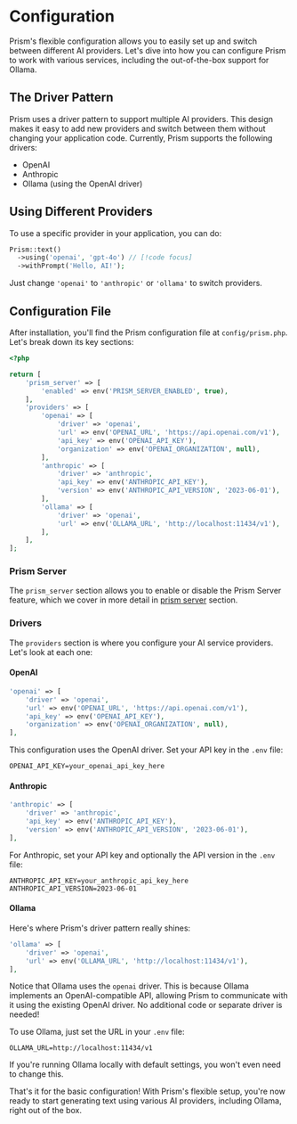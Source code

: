 # Configuration

Prism's flexible configuration allows you to easily set up and switch between different AI providers. Let's dive into how you can configure Prism to work with various services, including the out-of-the-box support for Ollama.

## The Driver Pattern

Prism uses a driver pattern to support multiple AI providers. This design makes it easy to add new providers and switch between them without changing your application code. Currently, Prism supports the following drivers:

- OpenAI
- Anthropic
- Ollama (using the OpenAI driver)

## Using Different Providers

To use a specific provider in your application, you can do:

```php
Prism::text()
  ->using('openai', 'gpt-4o') // [!code focus]
  ->withPrompt('Hello, AI!');
```

Just change `'openai'` to `'anthropic'` or `'ollama'` to switch providers.

## Configuration File

After installation, you'll find the Prism configuration file at `config/prism.php`. Let's break down its key sections:

```php
<?php

return [
    'prism_server' => [
        'enabled' => env('PRISM_SERVER_ENABLED', true),
    ],
    'providers' => [
        'openai' => [
            'driver' => 'openai',
            'url' => env('OPENAI_URL', 'https://api.openai.com/v1'),
            'api_key' => env('OPENAI_API_KEY'),
            'organization' => env('OPENAI_ORGANIZATION', null),
        ],
        'anthropic' => [
            'driver' => 'anthropic',
            'api_key' => env('ANTHROPIC_API_KEY'),
            'version' => env('ANTHROPIC_API_VERSION', '2023-06-01'),
        ],
        'ollama' => [
            'driver' => 'openai',
            'url' => env('OLLAMA_URL', 'http://localhost:11434/v1'),
        ],
    ],
];
```

### Prism Server

The `prism_server` section allows you to enable or disable the Prism Server feature, which we cover in more detail in [prism server](prism-server) section.

### Drivers

The `providers` section is where you configure your AI service providers. Let's look at each one:

#### OpenAI

```php
'openai' => [
    'driver' => 'openai',
    'url' => env('OPENAI_URL', 'https://api.openai.com/v1'),
    'api_key' => env('OPENAI_API_KEY'),
    'organization' => env('OPENAI_ORGANIZATION', null),
],
```

This configuration uses the OpenAI driver. Set your API key in the `.env` file:

```
OPENAI_API_KEY=your_openai_api_key_here
```

#### Anthropic

```php
'anthropic' => [
    'driver' => 'anthropic',
    'api_key' => env('ANTHROPIC_API_KEY'),
    'version' => env('ANTHROPIC_API_VERSION', '2023-06-01'),
],
```

For Anthropic, set your API key and optionally the API version in the `.env` file:

```
ANTHROPIC_API_KEY=your_anthropic_api_key_here
ANTHROPIC_API_VERSION=2023-06-01
```

#### Ollama

Here's where Prism's driver pattern really shines:

```php
'ollama' => [
    'driver' => 'openai',
    'url' => env('OLLAMA_URL', 'http://localhost:11434/v1'),
],
```

Notice that Ollama uses the `openai` driver. This is because Ollama implements an OpenAI-compatible API, allowing Prism to communicate with it using the existing OpenAI driver. No additional code or separate driver is needed!

To use Ollama, just set the URL in your `.env` file:

```
OLLAMA_URL=http://localhost:11434/v1
```

If you're running Ollama locally with default settings, you won't even need to change this.

That's it for the basic configuration! With Prism's flexible setup, you're now ready to start generating text using various AI providers, including Ollama, right out of the box.
